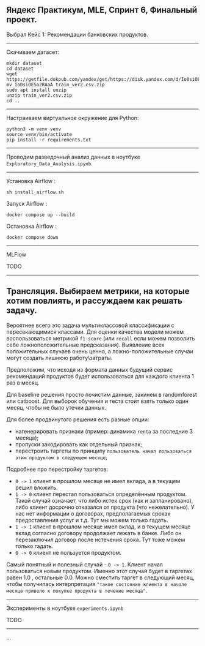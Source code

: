 Яндекс Практикум, MLE, Спринт 6, Финальный проект.
-

Выбрал Кейс 1: Рекомендации банковских продуктов.

---

Скачиваем датасет:

```
mkdir dataset
cd dataset
wget https://getfile.dokpub.com/yandex/get/https://disk.yandex.com/d/Io0siOESo2RAaA
mv Io0siOESo2RAaA train_ver2.csv.zip
sudo apt install unzip
unzip train_ver2.csv.zip
cd ..
```

---

Настраиваем виртуальное окружение для Python:

```
python3 -m venv venv
source venv/bin/activate
pip install -r requirements.txt
```

---

Проводим разведочный анализ данных в ноутбуке `Exploratory_Data_Analysis.ipynb`.

---

Установка Airflow :

`sh install_airflow.sh`

Запуск Airflow :

`docker compose up --build`

Остановка Airflow :

`docker compose down`

---

MLFlow

TODO

---

Трансляция. Выбираем метрики, на которые хотим повлиять, и рассуждаем как решать задачу.
-
Вероятнее всего это задача мультиклассовой классификации с пересекающимися классами.
Для оценки качества модели можем воспользоваться метрикой `f1-score` (или `recall` если можем позволить себе ложноположительные предсказания).
Выявление всех положительных случаев очень ценно, а ложно-положительные случаи могут создать лишнюю работу\затраты.

Предположим, что исходя из формата данных будущий сервис рекомендаций продуктов будет использоваться для каждого клиента 1 раз в месяц.

Для baseline решения просто почистим данные, закинем в randomforest или catboost. Для выборок обучения и теста стоит взять только один месяц, чтобы не было утечки данных.

Для более продвинутого решения есть разные опции:
- нагенерировать признаки (пример: динамика `renta` за последние 3 месяца);
- пропуски закодировать как отдельный признак;
- перестроить таргеты по принципу `пользователь начал пользоваться этим продуктом в следующем месяце`;

Подробнее про перестройку таргетов:
- `0 -> 1` клиент в прошлом месяце не имел вклада, а в текущем решил вложить.
- `1 -> 0` клиент перестал пользоваться определённым продуктом. Такой случай означает, что либо истек срок (как и запланировано), либо клиент досрочно отказался от продукта (что нежелательно). У нас нет информации о договорах, предполагаемых сроках предоставления услуг и т.д. Тут мы можем только гадать.
- `1 -> 1` клиент в прошлом месяце имел вклад, и в текущем месяце вклад согласно договору продолжает лежать в банке. Либо он перезаключил договор после истечения срока. Тут тоже можем только гадать.
- `0 -> 0` клиент не пользуется продуктом. 

Самый понятный и полезный случай - `0 -> 1`. Клиент начал пользоваться новым продуктом. Именно этот случай будет в таргетах равен 1.0 , остальные 0.0. Можно сместить таргет в следующий месяц, чтобы получилась интерпретация `"такое состояние клиента в начале месяца привело к покупке продукта в течение месяца"`.

---

Эксперименты в ноутбуке `experiments.ipynb`

TODO

---

...